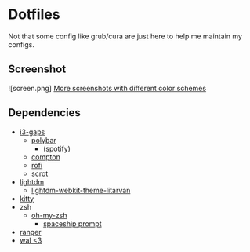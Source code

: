 # Dotfiles
Not that some config like grub/cura are just here to help me maintain my configs.

## Screenshot
![screen.png]
[More screenshots with different color schemes](https://imgur.com/a/4XVQwuO)

## Dependencies
* [i3-gaps](https://github.com/Airblader/i3/)
	* [polybar](https://github.com/jaagr/polybar/)
		* (spotify)
	* [compton](https://github.com/yshui/compton/)
	* [rofi](https://github.com/DaveDavenport/rofi/)
	* [scrot](https://github.com/dreamer/scrot/)
* [lightdm](https://github.com/CanonicalLtd/lightdm/)
	* [lightdm-webkit-theme-litarvan](https://github.com/Litarvan/lightdm-webkit-theme-litarvan)
* [kitty](https://github.com/kovidgoyal/kitty)
* zsh
	* [oh-my-zsh](https://github.com/robbyrussell/oh-my-zsh)
		* [spaceship prompt](https://github.com/denysdovhan/spaceship-prompt)
* [ranger](https://github.com/ranger/ranger)
* [wal <3](https://github.com/dylanaraps/pywal)

